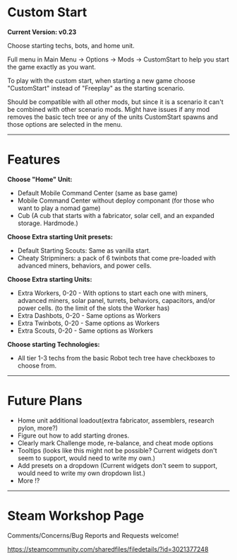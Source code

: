 # Custom Start
**Current Version: v0.23**

Choose starting techs, bots, and home unit.

Full menu in Main Menu -> Options -> Mods -> CustomStart to help you start the game exactly as you want.

To play with the custom start, when starting a new game choose "CustomStart" instead of "Freeplay" as the starting scenario.

Should be compatible with all other mods, but since it is a scenario it can't be combined with other scenario mods. Might have issues if any mod removes the basic tech tree or any of the units CustomStart spawns and those options are selected in the menu.

----
# Features

**Choose "Home" Unit:**

- Default Mobile Command Center (same as base game)
- Mobile Command Center without deploy componant (for those who want to play a nomad game)
- Cub (A cub that starts with a fabricator, solar cell, and an expanded storage. Hardmode.)

**Choose Extra starting Unit presets:**

- Default Starting Scouts: Same as vanilla start.
- Cheaty Stripminers: a pack of 6 twinbots that come pre-loaded with advanced miners, behaviors, and power cells.

**Choose Extra starting Units:**

- Extra Workers, 0-20 - With options to start each one with miners, advanced miners, solar panel, turrets, behaviors, capacitors, and/or power cells. (to the limit of the slots the Worker has)
- Extra Dashbots, 0-20 - Same options as Workers
- Extra Twinbots, 0-20 - Same options as Workers
- Extra Scouts, 0-20 - Same options as Workers

**Choose starting Technologies:**

- All tier 1-3 techs from the basic Robot tech tree have checkboxes to choose from.

----
# Future Plans

- Home unit additional loadout(extra fabricator, assemblers, research pylon, more?)
- Figure out how to add starting drones.
- Clearly mark Challenge mode, re-balance, and cheat mode options
- Tooltips (looks like this might not be possible? Current widgets don't seem to support, would need to write my own.)
- Add presets on a dropdown (Current widgets don't seem to support, would need to write my own dropdown list.)
- More !?

---- 
# Steam Workshop Page

Comments/Concerns/Bug Reports and Requests welcome!

https://steamcommunity.com/sharedfiles/filedetails/?id=3021377248

